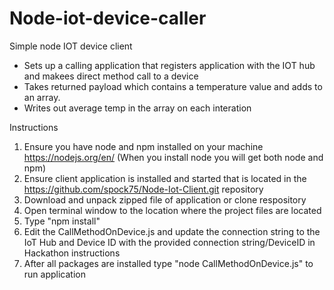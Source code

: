 # Node-iot-device-caller
Simple node IOT device client
<br>
<ul>
<li>Sets up a calling application that registers application with the IOT hub and makees direct method call to a device</li>
<li>Takes returned payload which contains a temperature value and adds to an array.</li>
<li>Writes out average temp in the array on each interation</li>
</ul>


Instructions
1. Ensure you have node and npm installed on your machine  https://nodejs.org/en/ (When you install node you will get both node and npm)
2. Ensure client application is installed and started that is located in the https://github.com/spock75/Node-Iot-Client.git repository
3. Download and unpack zipped file of application or clone respository 
4. Open terminal window to the location where the project files are located
5. Type "npm install"
6. Edit the CallMethodOnDevice.js and update the connection string to the IoT Hub and Device ID with the provided connection string/DeviceID in Hackathon instructions
7. After all packages are installed type "node CallMethodOnDevice.js" to run application
